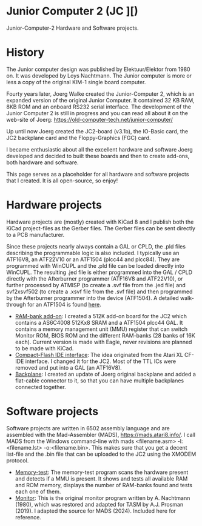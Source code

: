 # Junior Computer 2 (JC ][)
Junior-Computer-2 Hardware and Software projects.

# History
The Junior computer design was published by Elektuur/Elektor from 1980 on. It was developed by Loys Nachtmann. The Junior computer is more or less a copy of the original KIM-1 single board computer.

Fourty years later, Joerg Walke created the Junior-Computer 2, which is an expanded version of the original Junior Computer. It contained 32 KB RAM, 8KB ROM and an onboard RS232 serial interface. The development of the Junior Computer 2 is still in progress and you can read all about it on the web-site of Joerg: https://old-computer-tech.net/junior-computer/

Up until now Joerg created the JC2-board (v3.1b), the IO-Basic card, the JC2 backplane card and the Floppy-Graphics (FGC) card.

I became enthusiastic about all the excellent hardware and software Joerg developed and decided to built these boards and then to create add-ons, both hardware and software.

This page serves as a placeholder for all hardware and software projects that I created. It is all open-source, so enjoy!

# Hardware projects

Hardware projects are (mostly) created with KiCad 8 and I publish both the KiCad project-files as the Gerber files. The Gerber files can be sent directly to a PCB manufacturer.

Since these projects nearly always contain a GAL or CPLD, the .pld files describing the programmable logic is also included. I typically use an ATF16V8, an ATF22V10 or an ATF1504 (plcc44 and plcc84). They are programmed with WinCUPL and the .pld file can be loaded directly into WinCUPL. The resulting .jed file is either programmed into the GAL / CPLD directly with the Afterburner programmer (ATF16V8 and ATF22V10), or further processed by ATMISP (to create a .svf file from the .jed file) and svf2xsvf502 (to create a .xsvf file from the .svf file) and then programmed by the Afterburner programmer into the device (ATF1504). A detailed walk-through for an ATF1504 is found [here](./atf1504_program_aftb.md).

- [RAM-bank add-on](./Hardware/rambank): I created a 512K add-on board for the JC2 which contains a AS6C4008 512Kx8 SRAM and a ATF1504 plcc44 GAL. It contains a memory management unit (MMU) register that can switch Monitor ROM, BIOS ROM and the different RAM-banks (28 banks of 16K each). Current version is made with Eagle, never revisions are planned to be made with KiCad.
- [Compact-Flash IDE interface](./Hardware/cf_ide): The idea originated from the Atari XL CF-IDE interface. I changed it for the JC2. Most of the TTL ICs were removed and put into a GAL (an ATF16V8).
- [Backplane](./Hardware/backplane/): I created an update of Joerg original backplane and added a flat-cable connector to it, so that you can have multiple backplanes connected together.

# Software projects

Software projects are written in 6502 assembly language and are assembled with the Mad-Assembler (MADS), https://mads.atari8.info/. I call MADS from the Windows command-line with mads <filename.asm> -l:<filename.lst> -o:<filename.bin>. This makes sure that you get a decent list-file and the .bin file that can be uploaded to the JC2 using the XMODEM protocol.

- [Memory-test](./Software/memtest): The memory-test program scans the hardware present and detects if a MMU is present. It shows and tests all available RAM and ROM memory, displays the number of RAM-banks found and tests each one of them.
- [Monitor](./Software/jc2_mon_1K): This is the original monitor program written by A. Nachtmann (1980), which was restored and adapted for TASM by A.J. Prosman (2019). I adapted the source for MADS (2024). Included here for reference.


